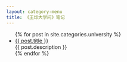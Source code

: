 ```yaml
---
layout: category-menu
title: 《王烁大学问》笔记
---
```


<div class="index-content">
      <ul class="artical-list">
        {% for post in site.categories.university %}
        <li>
          <a href="{{ post.url }}" class="title">{{ post.title }}</a>
          <div class="title-desc">{{ post.description }}</div>
        </li>
        {% endfor %}
      </ul>
</div>